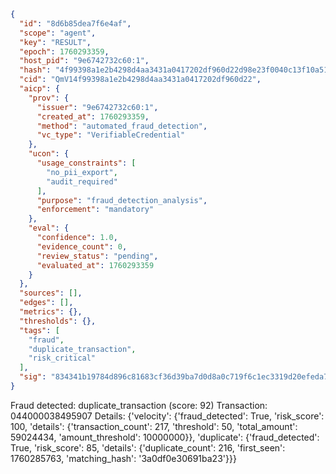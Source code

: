 ```json
{
  "id": "8d6b85dea7f6e4af",
  "scope": "agent",
  "key": "RESULT",
  "epoch": 1760293359,
  "host_pid": "9e6742732c60:1",
  "hash": "4f99398a1e2b4298d4aa3431a0417202df960d22d98e23f0040c13f10a51634b",
  "cid": "QmV14f99398a1e2b4298d4aa3431a0417202df960d22",
  "aicp": {
    "prov": {
      "issuer": "9e6742732c60:1",
      "created_at": 1760293359,
      "method": "automated_fraud_detection",
      "vc_type": "VerifiableCredential"
    },
    "ucon": {
      "usage_constraints": [
        "no_pii_export",
        "audit_required"
      ],
      "purpose": "fraud_detection_analysis",
      "enforcement": "mandatory"
    },
    "eval": {
      "confidence": 1.0,
      "evidence_count": 0,
      "review_status": "pending",
      "evaluated_at": 1760293359
    }
  },
  "sources": [],
  "edges": [],
  "metrics": {},
  "thresholds": {},
  "tags": [
    "fraud",
    "duplicate_transaction",
    "risk_critical"
  ],
  "sig": "834341b19784d896c81683cf36d39ba7d0d8a0c719f6c1ec3319d20efeda760a"
}
```

Fraud detected: duplicate_transaction (score: 92)
Transaction: 044000038495907
Details: {'velocity': {'fraud_detected': True, 'risk_score': 100, 'details': {'transaction_count': 217, 'threshold': 50, 'total_amount': 59024434, 'amount_threshold': 10000000}}, 'duplicate': {'fraud_detected': True, 'risk_score': 85, 'details': {'duplicate_count': 216, 'first_seen': 1760285763, 'matching_hash': '3a0df0e30691ba23'}}}